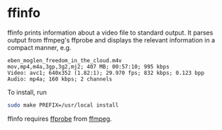 ffinfo
======

ffinfo prints information about a video file to standard output. It
parses output from ffmpeg's ffprobe and displays the relevant
information in a compact manner, e.g.

    eben_moglen_freedom_in_the_cloud.m4v
    mov,mp4,m4a,3gp,3g2,mj2; 407 MB; 00:57:10; 995 kbps
    Video: avc1; 640x352 (1.82:1); 29.970 fps; 832 kbps; 0.123 bpp
    Audio: mp4a; 160 kbps; 2 channels

To install, run

```bash
sudo make PREFIX=/usr/local install
```

ffinfo requires [ffprobe][1] from [ffmpeg][2].

[1]: https://www.ffmpeg.org/ffprobe.html
[2]: https://www.ffmpeg.org/
